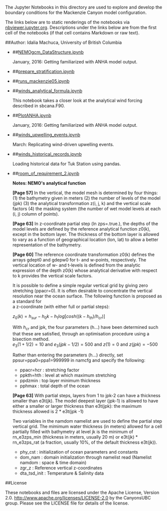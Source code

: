 The Jupyter Notebooks in this directory are used to explore and develop the boundary conditions for the Mackenzie Canyon model configuration.

The links below are to static renderings of the notebooks via
[nbviewer.jupyter.org](http://nbviewer.jupyter.org/).
Descriptions under the links below are from the first cell of the notebooks
(if that cell contains Markdown or raw text).

##Author: Idalia Machuca, University of British Columbia

* ##[NEMOgcm_DataStructure.ipynb](http://nbviewer.jupyter.org/urls/bitbucket.org/CanyonsUBC/mackenzie_canyon/raw/tip/conditions/notebooks/NEMOgcm_DataStructure.ipynb)  
    
    January, 2016: Getting familiarized with ANHA model output.  

* ##[prepare_stratification.ipynb](http://nbviewer.jupyter.org/urls/bitbucket.org/CanyonsUBC/mackenzie_canyon/raw/tip/conditions/notebooks/prepare_stratification.ipynb)  
    
* ##[runs_mackenzie05.ipynb](http://nbviewer.jupyter.org/urls/bitbucket.org/CanyonsUBC/mackenzie_canyon/raw/tip/conditions/notebooks/runs_mackenzie05.ipynb)  
    
* ##[winds_analytical_formula.ipynb](http://nbviewer.jupyter.org/urls/bitbucket.org/CanyonsUBC/mackenzie_canyon/raw/tip/conditions/notebooks/winds_analytical_formula.ipynb)  
    
    This notebook takes a closer look at the analytical wind forcing described in sbcana.F90.  

* ##[PlotANHA.ipynb](http://nbviewer.jupyter.org/urls/bitbucket.org/CanyonsUBC/mackenzie_canyon/raw/tip/conditions/notebooks/PlotANHA.ipynb)  
    
    January, 2016: Getting familiarized with ANHA model output.  

* ##[winds_upwelling_events.ipynb](http://nbviewer.jupyter.org/urls/bitbucket.org/CanyonsUBC/mackenzie_canyon/raw/tip/conditions/notebooks/winds_upwelling_events.ipynb)  
    
    March: Replicating wind-driven upwelling events.  

* ##[winds_historical_records.ipynb](http://nbviewer.jupyter.org/urls/bitbucket.org/CanyonsUBC/mackenzie_canyon/raw/tip/conditions/notebooks/winds_historical_records.ipynb)  
    
    Loading historical data for Tuk Station using pandas.  

* ##[room_of_requirement_2.ipynb](http://nbviewer.jupyter.org/urls/bitbucket.org/CanyonsUBC/mackenzie_canyon/raw/tip/conditions/notebooks/room_of_requirement_2.ipynb)  
    
    **Notes: NEMO's analytical function**  
      
    **[Page 57]** In the vertical, the model mesh is determined by four things: (1) the bathymetry given in meters (2) the number of levels of the model (jpk) (3) the analytical transformation z(i, j, k) and the vertical scale factors (4) the masking system (the number of wet model levels at each (i, j) column of points).  
      
    **[Page 63]** In z-coordinate partial step (ln zps=.true.), the depths of the model levels are defined by the reference analytical function z0(k), except in the bottom layer. The thickness of the bottom layer is allowed to vary as a function of geographical location (lon, lat) to allow a better representation of the bathymetry.  
      
    **[Page 60]** The reference coordinate transformation z0(k) defines the arrays gdept0 and gdepw0 for t- and w-points, respectively. The vertical location of w- and t-levels is defined from the analytic expression of the depth z0(k) whose analytical derivative with respect to k provides the vertical scale factors.   
      
    It is possible to define a simple regular vertical grid by giving zero stretching (ppacr=0). It is often desirable to concentrate the vertical resolution near the ocean surface. The following function is proposed as a standard for  
    a z-coordinate (with either full or partial steps):  
      
    $z_0(k) = h_{sur} - h_0 k - h_1 log [ cosh ((k - h_{th}) / h_{cr})]$  
      
    With $h_{cr}$ and jpk, the four parameters (h...) have been determined such that these are satisfied, through an optimisation procedure using a bisection method.  
    $e_3(1 + 1/2) = 10$ and $e_3(jpk - 1/2) = 500$ and $z(1) = 0$ and $z(jpk) = -500$  
      
    Rather than entering the parameters (h...) directly, set ppsur=ppa0=ppa1=999999 in namcfg and specify the following:  
    * ppacr=hcr : stretching factor   
    * ppkth=hth : level at which maximum stretching  
    * ppdzmin : top layer minimum thickness  
    * pphmax : total depth of the ocean  
      
    **[Page 63]** With partial steps, layers from 1 to jpk-2 can have a thickness smaller than e3t(jk). The model deepest layer (jpk-1) is allowed to have either a smaller or larger thickness than e3t(jpk): the maximum thickness allowed is 2 * e3t(jpk -1)  
      
    Two variables in the namdom namelist are used to define the partial step vertical grid. The mimimum water thickness (in meters) allowed for a cell partially filled with bathymetry at level jk is the minimum of rn_e3zps_min (thickness in meters, usually 20 m) or e3t(jk) * rn_e3zps_rat (a fraction, usually 10%, of the default thickness e3t(jk)).  
      
      
    * phy_cst : initialization of ocean parameters and constants  
    * dom_nam  : domain initialization through namelist read (Namelist namdom : space & time domain)     
    * zgr_z   : Reference vertical z-coordinates  
    * dta_tsd_init : Temperature & Salinity data   


##License

These notebooks and files are licensed under the Apache License, Version 2.0.
http://www.apache.org/licenses/LICENSE-2.0 by the CanyonsUBC group.
Please see the LICENSE file for details of the license.
